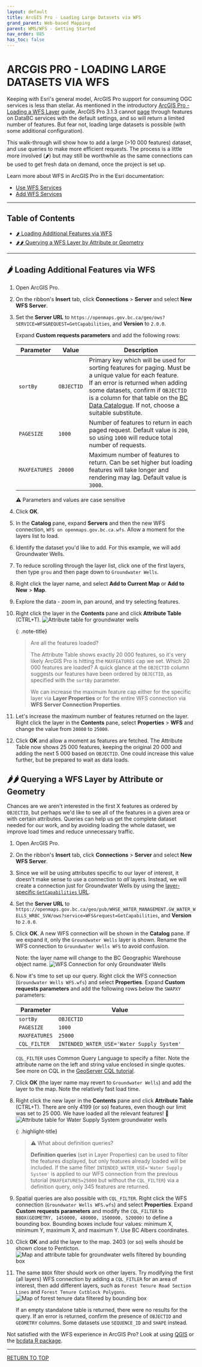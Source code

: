 ```yaml
---
layout: default
title: ArcGIS Pro - Loading Large Datasets via WFS
grand_parent: Web-based Mapping
parent: WMS/WFS - Getting Started
nav_order: 885
has_toc: false
---
```


# ARCGIS PRO - LOADING LARGE DATASETS VIA WFS <!-- omit in toc -->

Keeping with Esri's general model, ArcGIS Pro support for consuming OGC services is less than stellar. As mentioned in the introductory [ArcGIS Pro - Loading a WFS Layer](map_getting_started_arcgispro_wfs.md) guide, ArcGIS Pro 3.1.3 cannot [page](tips_tricks_webservices.md#pagination) through features on DataBC services with the default settings, and so will return a limited number of features. But fear not, loading large datasets is possible (with some additional configuration).

This walk-through will show how to add a large (>10 000 features) dataset, and use queries to make more efficient requests. The process is a little more involved (🌶) but may still be worthwhile as the same connections can be used to get fresh data on demand, once the project is set up.

Learn more about WFS in ArcGIS Pro in the Esri documentation:
- [Use WFS Services](https://pro.arcgis.com/en/pro-app/latest/help/data/services/use-wfs-services.htm)
- [Add WFS Services](https://pro.arcgis.com/en/pro-app/latest/help/data/services/add-wfs-services.htm)

-----------------------

## Table of Contents <!-- omit in toc -->
- [🌶 Loading Additional Features via WFS](#-loading-additional-features-via-wfs)
- [🌶🌶 Querying a WFS Layer by Attribute or Geometry](#-querying-a-wfs-layer-by-attribute-or-geometry)

<!-- no toc -->

-----------------------

## 🌶 Loading Additional Features via WFS

1. Open ArcGIS Pro. 
2. On the ribbon's **Insert** tab, click **Connections** > **Server** and select **New WFS Server**.
3. Set the **Server URL** to `https://openmaps.gov.bc.ca/geo/ows?SERVICE=WFS&REQUEST=GetCapabilities`, and **Version** to `2.0.0`.
   
   Expand **Custom requests parameters** and add the following rows: 
   
    | Parameter     | Value      | Description |
    |---------------|------------|-------------|
    | `sortBy`      | `OBJECTID` | Primary key which will be used for sorting features for paging. Must be a unique value for each feature.<br>If an error is returned when adding some datasets, confirm if `OBJECTID` is a column for that table on the [BC Data Catalogue](https://catalogue.data.gov.bc.ca/). If not, choose a suitable substitute.|
    | `PAGESIZE`    | `1000`     | Number of features to return in each paged request. Default value is `200`, so using `1000` will reduce total number of requests.                                                                                                                                                   |
    | `MAXFEATURES` | `20000`    | Maximum number of features to return. Can be set higher but loading features will take longer and rendering may lag. Default value is `3000`.                                                                                                                                |

    ⚠ Parameters and values are case sensitive

4. Click **OK**.
5. In the **Catalog** pane, expand **Servers** and then the new WFS connection, `WFS on openmaps.gov.bc.ca.wfs`. Allow a moment for the layers list to load. 
6. Identify the dataset you'd like to add. For this example, we will add Groundwater Wells. 
7. To reduce scrolling through the layer list, click one of the first layers, then type `grou` and then page down to `Groundwater Wells`.
8. Right click the layer name, and select **Add to Current Map** or **Add to New** > **Map**.
9. Explore the data - zoom in, pan around, and try selecting features.
10. Right click the layer in the **Contents** pane and click **Attribute Table** (CTRL+T).
    ![Attribute table for groundwater wells](images/wms_wfs_getting_started/agp_wfs_groundwater_attributes_20000.png)
    
    {: .note-title}
    > Are all the features loaded?
    >
    > The Attribute Table shows exactly 20 000 features, so it's very likely ArcGIS Pro is hitting the `MAXFEATURES` cap we set. Which 20 000 features are loaded? A quick glance at the `OBJECTID` column suggests our features have been ordered by `OBJECTID`, as specified with the `sortBy` parameter.
    > 
    > We can increase the maximum feature cap either for the specific layer via **Layer Properties** or for the entire WFS connection via **WFS Server Connection Properties**.

11. Let's increase the maximum number of features returned on the layer. Right click the layer in the **Contents** pane, select **Properties** > **WFS** and change the value from `20000` to `25000`.
12. Click **OK** and allow a moment as features are fetched. The Attribute Table now shows 25 000 features, keeping the original 20 000 and adding the next 5 000 based on `OBJECTID`. One could increase this value further, but be prepared to wait as data loads.

## 🌶🌶 Querying a WFS Layer by Attribute or Geometry

Chances are we aren't interested in the first X features as ordered by `OBJECTID`, but perhaps we'd like to see all of the features in a given area or with certain attributes. Queries can help us get the complete dataset needed for our work, and by avoiding loading the whole dataset, we improve load times and reduce unnecessary traffic.

1. Open ArcGIS Pro. 
2. On the ribbon's **Insert** tab, click **Connections** > **Server** and select **New WFS Server**.
3. Since we will be using attributes specific to our layer of interest, it doesn't make sense to use a connection to *all* layers. Instead, we will create a connection just for Groundwater Wells by using the [layer-specific `GetCapabilities` URL](map_wms_wfs_getting_started.md#getcapabilities-requests).
4. Set the **Server URL** to `https://openmaps.gov.bc.ca/geo/pub/WHSE_WATER_MANAGEMENT.GW_WATER_WELLS_WRBC_SVW/ows?service=WFS&request=GetCapabilities`, and **Version** to `2.0.0`.
5. Click **OK**. A new WFS connection will be shown in the **Catalog** pane. If we expand it, only the `Groundwater Wells` layer is shown. Rename the WFS connection to `Groundwater Wells WFS` to avoid confusion.
   
   Note: the layer name will change to the BC Geographic Warehouse object name.
   ![WFS Connection for only Groundwater Wells](images/wms_wfs_getting_started/agp_wfs_groundwater_connection.png)

6. Now it's time to set up our query. Right click the WFS connection (`Groundwater Wells WFS.wfs`) and select **Properties**. Expand **Custom requests parameters** and add the following rows below the `SWAPXY` parameters:

    | Parameter     | Value                                      |
    |---------------|--------------------------------------------|
    | `sortBy`      | `OBJECTID`                                 |
    | `PAGESIZE`    | `1000`                                     |
    | `MAXFEATURES` | `25000`                                    |
    | `CQL_FILTER`    | `INTENDED_WATER_USE='Water Supply System'` |
        
    `CQL_FILTER` uses Common Query Language to specify a filter. Note the attribute name on the left and string value enclosed in single quotes. See more on CQL in the [GeoServer CQL tutorial](https://docs.geoserver.org/main/en/user/tutorials/cql/cql_tutorial.html).
7. Click **OK** (the layer name may revert to `Groundwater Wells`) and add the layer to the map. Note the relatively fast load time.
8. Right click the new layer in the **Contents** pane and click **Attribute Table** (CTRL+T). There are only 4199 (or so) features, even though our limit was set to 25 000. We have loaded all the relevant features! 🎉
    ![Attribute table for Water Supply System groundwater wells](images/wms_wfs_getting_started/agp_wfs_groundwater_attributes_query.png)
   
   {: .highlight-title}
   > ⚠ What about definition queries?
   >
   > **Definition queries** (set in Layer Properties) can be used to filter the features displayed, but only features already loaded will be included. If the same filter `INTENDED_WATER_USE='Water Supply System'` is applied to our WFS connection from the previous tutorial (`MAXFEATURES=25000` but without the `CQL_FILTER`) via a definition query, only 345 features are returned. 

9. Spatial queries are also possible with `CQL_FILTER`. Right click the WFS connection (`Groundwater Wells WFS.wfs`) and select **Properties**. Expand **Custom requests parameters** and modify the `CQL_FILTER` to `BBOX(GEOMETRY, 1450000, 480000, 1500000, 520000)` to define a bounding box. Bounding boxes include four values: minimum X, minimum Y, maximum X, and maximum Y. Use BC Albers coordinates.
10. Click **OK** and add the layer to the map. 2403 (or so) wells should be shown close to Penticton. 
    ![Map and attribute table for groundwater wells filtered by bounding box](images/wms_wfs_getting_started/agp_wfs_groundwater_bbox.png)
11. The same `BBOX` filter should work on other layers. Try modifying the first (all layers) WFS connection by adding a `CQL_FITLER` for an area of interest, then add different layers, such as `Forest Tenure Road Section Lines` and `Forest Tenure Cutblock Polygons`.
    ![Map of forest tenure data filtered by bounding box](images/wms_wfs_getting_started/agp_wfs_bbox_forest.png)
    
    If an empty standalone table is returned, there were no results for the query.
    If an error is returned, confirm the presence of `OBJECTID` and `GEOMETRY` columns. Some datasets use `SEQUENCE_ID` and `SHAPE` instead.

Not satisfied with the WFS experience in ArcGIS Pro? Look at using [QGIS](map_getting_started_qgis_wfs.md) or the [bcdata R package](https://github.com/bcgov/bcdata).

-----------------------

[RETURN TO TOP][1]

[1]: #top
